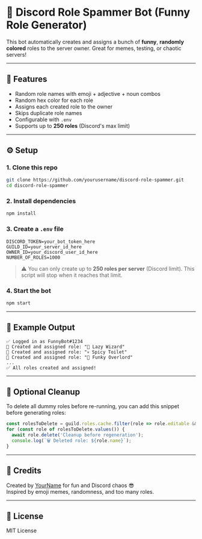 # 🤖 Discord Role Spammer Bot (Funny Role Generator)

This bot automatically creates and assigns a bunch of **funny**, **randomly colored** roles to the server owner. Great for memes, testing, or chaotic servers!

---

## 🎉 Features

- Random role names with emoji + adjective + noun combos
- Random hex color for each role
- Assigns each created role to the owner
- Skips duplicate role names
- Configurable with `.env`
- Supports up to **250 roles** (Discord's max limit)

---

## ⚙️ Setup

### 1. Clone this repo

```bash
git clone https://github.com/yourusername/discord-role-spammer.git
cd discord-role-spammer
```

### 2. Install dependencies

```bash
npm install
```

### 3. Create a `.env` file

```env
DISCORD_TOKEN=your_bot_token_here
GUILD_ID=your_server_id_here
OWNER_ID=your_discord_user_id_here
NUMBER_OF_ROLES=1000
```

> ⚠️ You can only create up to **250 roles per server** (Discord limit). This script will stop when it reaches that limit.

### 4. Start the bot

```bash
npm start
```

---

## 🚀 Example Output

```
✅ Logged in as FunnyBot#1234
🎉 Created and assigned role: "🧻 Lazy Wizard"
🎉 Created and assigned role: "💀 Spicy Toilet"
🎉 Created and assigned role: "🍟 Funky Overlord"
...
✅ All roles created and assigned!
```

---

## 🧹 Optional Cleanup

To delete all dummy roles before re-running, you can add this snippet before generating roles:

```js
const rolesToDelete = guild.roles.cache.filter(role => role.editable && !role.managed && role.name.includes(' '));
for (const role of rolesToDelete.values()) {
  await role.delete('Cleanup before regeneration');
  console.log(`🗑️ Deleted role: ${role.name}`);
}
```

---

## 🧠 Credits

Created by [YourName](https://github.com/yourusername) for fun and Discord chaos 😎  
Inspired by emoji memes, randomness, and too many roles.

---

## 📜 License

MIT License
